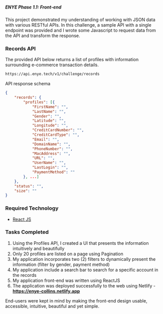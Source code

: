 ##### ENYE Phase 1.1: Front-end

This project demonstrated my understanding of working with JSON data with various RESTful APIs. In this challenge, a sample API with a single endpoint was provided and I wrote some Javascript to request data from the API and transform the response.

### Records API

The provided API below returns a list of profiles with information surrounding e-commerce transaction details.

```bash
https://api.enye.tech/v1/challenge/records

```

API response schema

```json
{
    "records": {
        "profiles": [{
            "FirstName": "",
            "LastName": "",
            "Gender": "",
            "Latitude": "",
            "Longitude": "",
            "CreditCardNumber": "",
            "CreditCardType": "",
            "Email": "",
            "DomainName": "",
            "PhoneNumber": "",
            "MacAddress": "",
            "URL": "",
            "UserName": "",
            "LastLogin": "",
            "PaymentMethod": ""
        }, ...]
    },
    "status": "",
    "size": ""
}
```

### Required Technology

- [React JS](https://reactjs.org/tutorial/tutorial.html)

### Tasks Completed

1. Using the Profiles API, I created a UI that presents the information intuitively and beautifully
2. Only 20 profiles are listed on a page using Pagination
3. My application incorporates two (2) filters to dynamically present the information (filter by gender, payment method)
4. My application include a search bar to search for a specific account in the records
5. My application front-end was written using ReactJS
6. The application was deployed successfully to the web using Netlify - **https://enye-collins.netlify.app**


End-users were kept in mind by making the front-end design usable, accessible, intuitive, beautiful and yet simple.